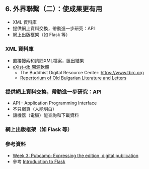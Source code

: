 ## 6. 外界聯繫（二）：使成果更有用	
* XML 資料庫
* 提供網上資料交換，帶動進一步研究：API
* 網上出版框架（如 Flask 等）


### XML 資料庫
* 直接搜索和詢問XML檔案，匯出結果
* [eXist-db 開源軟體](http://exist-db.org)
  * The Buddhist Digital Resource Center: https://www.tbrc.org
  * [Repertorium of Old Bulgarian Literature and Letters](http://repertorium.obdurodon.org/)


### 提供網上資料交換，帶動進一步研究：API
* API - Application Programming Interface
* 不只網頁（人能明白）
* 讓機器（電腦）能查詢和下載資料

### 網上出版框架（如 Flask 等）


### 參考資料
* [Week 3: Pubcamp: Expressing the edition, digital publication](https://github.com/Pittsburgh-NEH-Institute/Institute-Materials-2017/blob/ed3fe0a1f857d7e305eff95f6c22bd4ba51ce3e4/schedule/week_3/topics.md)
* 參考 [Introduction to Flask](https://github.com/Pittsburgh-NEH-Institute/Institute-Materials-2017/blob/0759f3fb4661b8d12f2e1b18f72f1bcc2103b35e/schedule/week_3/flask_micro_framework.md)
